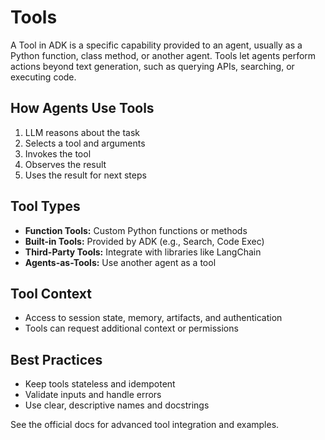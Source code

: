 # Tools

A Tool in ADK is a specific capability provided to an agent, usually as a Python function, class method, or another agent. Tools let agents perform actions beyond text generation, such as querying APIs, searching, or executing code.

## How Agents Use Tools
1. LLM reasons about the task
2. Selects a tool and arguments
3. Invokes the tool
4. Observes the result
5. Uses the result for next steps

## Tool Types
- **Function Tools:** Custom Python functions or methods
- **Built-in Tools:** Provided by ADK (e.g., Search, Code Exec)
- **Third-Party Tools:** Integrate with libraries like LangChain
- **Agents-as-Tools:** Use another agent as a tool

## Tool Context
- Access to session state, memory, artifacts, and authentication
- Tools can request additional context or permissions

## Best Practices
- Keep tools stateless and idempotent
- Validate inputs and handle errors
- Use clear, descriptive names and docstrings

See the official docs for advanced tool integration and examples. 